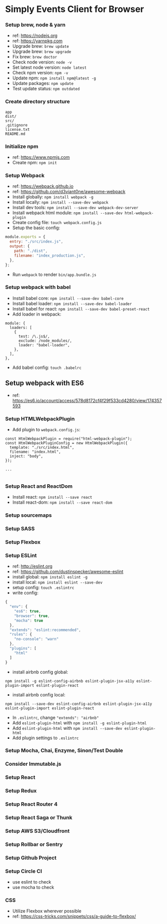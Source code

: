 # Simply Events Client for Browser

### Setup brew, node & yarn

* ref: https://nodejs.org
* ref: https://yarnpkg.com
* Upgrade brew: `brew update`
* Upgrade brew: `brew upgrade`
* Fix brew: `brew doctor`
* Check node version: `node -v`
* Set latest node version: `node latest`
* Check npm version: `npm -v`
* Update npm: `npm install npm@latest -g`
* Update packages: `npm update`
* Test update status: `npm outdated`

### Create directory structure

```
app
dist/
src/
.gitignore
license.txt
README.md
```

### Initialize npm

* ref: https://www.npmjs.com
* Create npm: `npm init`

### Setup Webpack

* ref: https://webpack.github.io
* ref: https://github.com/d3viant0ne/awesome-webpack
* Install globally: `npm install webpack -g`
* Install locally: `npm install --save-dev webpack`
* Install dev tools: `npm install --save-dev webpack-dev-server`
* Install webpack html module: `npm install --save-dev html-webpack-plugin`
* Create config file: `touch webpack.config.js`
* Setup the basic config:

```js
module.exports = {
  entry: "./src/index.js",
  output: {
    path: "./dist",
    filename: "index_production.js",
  },
};
```

* Run `webpack` to render `bin/app.bundle.js`

### Setup webpack with babel

* Install babel core: `npm install --save-dev babel-core`
* Install babel loader: `npm install --save-dev babel-loader`
* Install babel for react: `npm install --save-dev babel-preset-react`
* Add loader in webpack:

```
module: {
  loaders: [
    {
      test: /\.js$/,
      exclude: /node_modules/,
      loader: "babel-loader",
    },
  ],
},
```

* Add babel config: `touch .babelrc`

## Setup webpack with ES6

* ref: https://es6.io/account/access/578d8172cf4f29f533cd4280/view/174357593

### Setup HTMLWebpackPlugin

* Add plugin to `webpack.config.js`:

```
const HtmlWebpackPlugin = require("html-webpack-plugin");
const HtmlWebpackPluginConfig = new HtmlWebpackPlugin({
  template: "./src/index.html",
  filename: "index.html",
  inject: "body",
});

...


```


### Setup React and ReactDom

* Install react: `npm install --save react`
* Install react-dom: `npm install --save react-dom`

### Setup sourcemaps
### Setup SASS
### Setup Flexbox

### Setup ESLint

* ref: http://eslint.org
* ref: https://github.com/dustinspecker/awesome-eslint
* install global: `npm install eslint -g`
* install local: `npm install eslint --save-dev`
* setup config: `touch .eslintrc`
* write config:

```js
{
  "env": {
    "es6": true,
    "browser": true,
    "mocha": true
  },
  "extends": "eslint:recommended",
  "rules": {
    "no-console": "warn"
  },
  "plugins": [
    "html"
  ]
}
```

  * install airbnb config global:

```
npm install -g eslint-config-airbnb eslint-plugin-jsx-a11y eslint-plugin-import eslint-plugin-react
```

  * install airbnb config local:

```
npm install --save-dev eslint-config-airbnb eslint-plugin-jsx-a11y eslint-plugin-import eslint-plugin-react
```

* In `.eslintrc`, change `"extends": "airbnb"`
* Add `eslint-plugin-html` with `npm install -g eslint-plugin-html`
* Add `eslint-plugin-html` with `npm install --save-dev eslint-plugin-html`
* Add plugin settings to `.eslintrc`

### Setup Mocha, Chai, Enzyme, Sinon/Test Double
### Consider Immutable.js
### Setup React
### Setup Redux
### Setup React Router 4
### Setup React Saga or Thunk
### Setup AWS S3/Cloudfront
### Setup Rollbar or Sentry
### Setup Github Project
### Setup Circle CI

* use eslint to check
* use mocha to check

### CSS

* Utilize Flexbox wherever possible
* ref: https://css-tricks.com/snippets/css/a-guide-to-flexbox/
